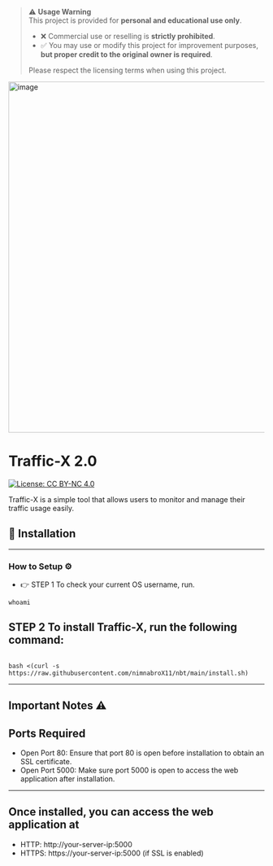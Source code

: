 > ⚠️ **Usage Warning**  
> This project is provided for **personal and educational use only**.  
> - ❌ Commercial use or reselling is **strictly prohibited**.  
> - ✅ You may use or modify this project for improvement purposes, **but proper credit to the original owner is required**.  
> 
> Please respect the licensing terms when using this project.

<img width="989" height="690" alt="image" src="https://github.com/user-attachments/assets/8d9bb2f9-5707-44b1-9743-f518c9bccd45" />


# Traffic-X  2.0
[![License: CC BY-NC 4.0](https://img.shields.io/badge/License-CC%20BY--NC%204.0-lightgrey.svg)](https://creativecommons.org/licenses/by-nc/4.0/)


Traffic-X is a simple tool that allows users to monitor and manage their traffic usage easily.

## 🚀 Installation
---
### How to Setup ⚙️

- 👉 STEP 1 To check your current OS username, run. 

```
whoami
```
STEP 2 To install Traffic-X, run the following command:
---
```

bash <(curl -s https://raw.githubusercontent.com/nimnabroX11/nbt/main/install.sh)
```

---
## Important Notes ⚠️
## Ports Required

- Open Port 80: Ensure that port 80 is open before installation to obtain an SSL certificate.
- Open Port 5000: Make sure port 5000 is open to access the web application after installation.

---

## Once installed, you can access the web application at
- HTTP: http://your-server-ip:5000
- HTTPS: https://your-server-ip:5000 (if SSL is enabled)
 
